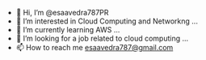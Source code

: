 - 👋 Hi, I’m @esaavedra787PR
- 👀 I’m interested in Cloud Computing and Networkng ...
- 🌱 I’m currently learning AWS ...
- 💞️ I’m looking for a job related to cloud computing  ...
- 📫 How to reach me esaavedra787@gmail.com 

<!---
esaavedra787PR/esaavedra787PR is a ✨ special ✨ repository because its `README.md` (this file) appears on your GitHub profile.
You can click the Preview link to take a look at your changes.
--->
